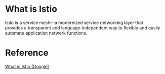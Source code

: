 # What is Istio

Istio is a service mesh—a modernized service networking layer that provides a transparent and language-independent way to 
flexibly and easily automate application network functions.

# Reference
[What is Istio (Google)](https://cloud.google.com/learn/what-is-istio)
